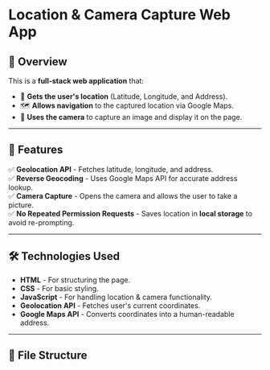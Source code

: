 # Location & Camera Capture Web App

## 📌 Overview
This is a **full-stack web application** that:
- 📍 **Gets the user's location** (Latitude, Longitude, and Address).
- 🗺️ **Allows navigation** to the captured location via Google Maps.
- 📸 **Uses the camera** to capture an image and display it on the page.

---

## 🚀 Features
✅ **Geolocation API** - Fetches latitude, longitude, and address.  
✅ **Reverse Geocoding** - Uses Google Maps API for accurate address lookup.  
✅ **Camera Capture** - Opens the camera and allows the user to take a picture.  
✅ **No Repeated Permission Requests** - Saves location in **local storage** to avoid re-prompting.  

---

## 🛠️ Technologies Used
- **HTML** - For structuring the page.  
- **CSS** - For basic styling.  
- **JavaScript** - For handling location & camera functionality.  
- **Geolocation API** - Fetches user's current coordinates.  
- **Google Maps API** - Converts coordinates into a human-readable address.  

---

## 📂 File Structure
